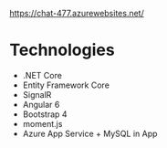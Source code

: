 https://chat-477.azurewebsites.net/

# Technologies
- .NET Core
- Entity Framework Core
- SignalR
- Angular 6
- Bootstrap 4
- moment.js
- Azure App Service + MySQL in App
